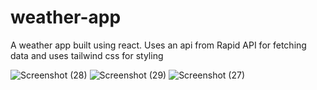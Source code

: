 # weather-app
  A weather app built using react. Uses an api from Rapid API for fetching data and uses tailwind css for styling

![Screenshot (28)](https://user-images.githubusercontent.com/125812096/228586786-3a8217c3-e1db-42ea-b0c5-548ef8a05c75.png)
![Screenshot (29)](https://user-images.githubusercontent.com/125812096/228586813-478c39c8-f8a5-4d36-bc21-241920132ac6.png)
![Screenshot (27)](https://user-images.githubusercontent.com/125812096/228586831-5f269413-c140-4924-80d5-59b98978b6c6.png)
